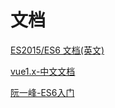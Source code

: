 # 文档

[ES2015/ES6 文档(英文)](http://www.ecma-international.org/ecma-262/6.0/)

[vue1.x-中文文档](https://v1-cn.vuejs.org/guide/computed.html)

[阮一峰-ES6入门](http://es6.ruanyifeng.com/)